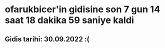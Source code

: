 # ofarukbicer'in gidisine son 7 gun 14 saat 18 dakika 59 saniye kaldi

## Gidis tarihi: 30.09.2022 :(